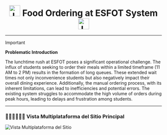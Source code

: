 <h1 align="center">
  <img height="35px" src="https://github.com/JohnMata0427/Food-Ordering-API-RESTful/assets/150484680/842b4e83-fd68-4f5e-8b20-e644053a69cf" alt="Logo">
   Food Ordering at ESFOT System 
  <img height="35px" src="https://github.com/JohnMata0427/Food-Ordering-API-RESTful/assets/150484680/842b4e83-fd68-4f5e-8b20-e644053a69cf" alt="Logo">
</h1>

---

> [!IMPORTANT]
> **Problematic Introduction**
> 
> The lunchtime rush at ESFOT poses a significant operational challenge.
> The influx of students seeking to order their meals within a limited timeframe (11 AM to 2 PM) results in the formation of long queues.
> These extended wait times not only inconvenience students but also negatively impact their overall dining experience.
> Additionally, the manual ordering process, with its inherent limitations, can lead to inefficiencies and potential errors.
> The existing system struggles to accommodate the high volume of orders during peak hours, leading to delays and frustration among students.

---

### 👩🏻‍💻👨🏻‍💻 Vista Multiplataforma del Sitio Principal

![Vista Multiplataforma del Sitio](https://github.com/user-attachments/assets/b460007d-3943-4e1e-a7b7-f85a6a7e111d)
